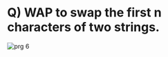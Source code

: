 # Q) WAP to swap the first n characters of two strings.
![prg 6](https://github.com/user-attachments/assets/23d1daaf-6b0e-4d8f-beed-eff23def413f)
